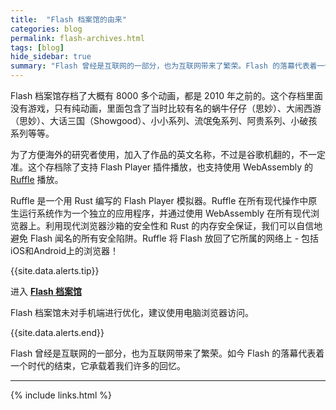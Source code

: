```yaml
---
title:  "Flash 档案馆的由来"
categories: blog
permalink: flash-archives.html
tags: [blog]
hide_sidebar: true
summary: "Flash 曾经是互联网的一部分，也为互联网带来了繁荣。Flash 的落幕代表着一个时代的结束，它承载着我们许多的回忆。Flash 档案馆目前收录了 8000 多个历史上热门的各类 Falsh 动画，通过 Ruffle 技术进行渲染播放，无需安装插件。"
---
```


Flash 档案馆存档了大概有 8000 多个动画，都是 2010 年之前的。这个存档里面没有游戏，只有纯动画，里面包含了当时比较有名的蜗牛仔仔（思妙）、大闹西游（思妙）、大话三国（Showgood）、小小系列、流氓兔系列、阿贵系列、小破孩系列等等。

为了方便海外的研究者使用，加入了作品的英文名称，不过是谷歌机翻的，不一定准。这个存档除了支持 Flash Player 插件播放，也支持使用 WebAssembly 的 [Ruffle](https://ruffle.rs/) 播放。

Ruffle 是一个用 Rust 编写的 Flash Player 模拟器。Ruffle 在所有现代操作中原生运行系统作为一个独立的应用程序，并通过使用 WebAssembly 在所有现代浏览器上。利用现代浏览器沙箱的安全性和 Rust 的内存安全保证，我们可以自信地避免 Flash 闻名的所有安全陷阱。Ruffle 将 Flash 放回了它所属的网络上 - 包括iOS和Android上的浏览器！

{{site.data.alerts.tip}}
<p>进入 <b><a href='{{ "/flash-archive/" | prepend: site.computer_museum_base_url }}' target='_blank'>Flash 档案馆</a></b></p>
<p>Flash 档案馆未对手机端进行优化，建议使用电脑浏览器访问。</p>
{{site.data.alerts.end}}

Flash 曾经是互联网的一部分，也为互联网带来了繁荣。如今 Flash 的落幕代表着一个时代的结束，它承载着我们许多的回忆。

---------

{% include links.html %}
